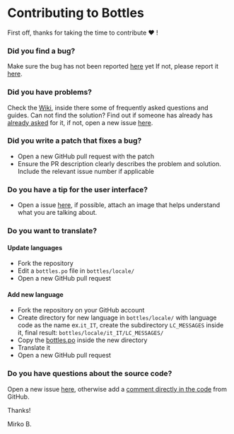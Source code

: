 # Contributing to Bottles
First off, thanks for taking the time to contribute :heart: !

### Did you find a bug?
Make sure the bug has not been reported [here](https://github.com/mirkobrombin/Bottles/issues?utf8=%E2%9C%93&q=) yet
If not, please report it [here](https://github.com/mirkobrombin/Bottles/issues/new).

### Did you have problems?
Check the [Wiki](https://github.com/mirkobrombin/Bottles/wiki), inside there some of frequently asked questions and guides.
Can not find the solution?
Find out if someone has already has [already asked](https://github.com/mirkobrombin/Bottles/issues?utf8=%E2%9C%93&q=) for it, if not, open a new issue [here](https://github.com/mirkobrombin/Bottles/issues/new).

### Did you write a patch that fixes a bug?
- Open a new GitHub pull request with the patch
- Ensure the PR description clearly describes the problem and solution. Include the relevant issue number if applicable

### Do you have a tip for the user interface?
- Open a issue [here](https://github.com/mirkobrombin/Bottles/issues/new), if possible,  attach an image that helps understand what you are talking about.

### Do you want to translate?
#### Update languages
- Fork the repository
- Edit a ```bottles.po``` file in ```bottles/locale/```
- Open a new GitHub pull request

#### Add new language
- Fork the repository on your GitHub account
- Create directory for new language in ```bottles/locale/``` with language code as the name ex.```it_IT```, create the subdirectory ```LC_MESSAGES``` inside it, final result: ```bottles/locale/it_IT/LC_MESSAGES/``` 
- Copy the [bottles.po](https://github.com/mirkobrombin/Bottles/blob/master/bottles/locale/it_IT/LC_MESSAGES/bottles.po) inside the new directory
- Translate it
- Open a new GitHub pull request

### Do you have questions about the source code?
Open a new issue [here](https://github.com/mirkobrombin/Bottles/issues/new), otherwise add a [comment directly in the code](https://github.com/gitlabhq/gitlabhq/issues/3152) from GitHub.

Thanks! 

Mirko B.

